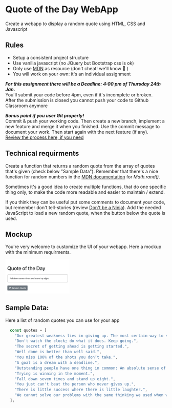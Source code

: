 # Quote of the Day WebApp

Create a webapp to display a random quote using HTML, CSS and Javascript

## Rules

- Setup a consistent project structure
- Use vanilla javascript (no JQuery but Bootstrap css is ok)
- Only use [MDN](https://developer.mozilla.org/en-US/docs/Web/JavaScript/Reference/) as resource (don't cheat! we'll know 🐷 )  
- You will work on your own: it's an individual assignment  



***For this assignment there will be a Deadline: 4:00 pm of Thursday 24th Jan.***  
You'll submit your code before 4pm, even if it's incomplete or broken.  
After the submission is closed you cannot push your code to Github Classroom anymore

***Bonus point if you user Git properly!***  
Commit & push your working code. Then create a new branch, implement a new feature and merge it when you finished. Use the commit message to document your work. Then start again with the next feature (if any).  
[Review the process here, if you need](https://git-scm.com/book/en/v2/Git-Branching-Basic-Branching-and-Merging)


## Technical requirments

Create a function that returns a random quote from the array of quotes that's given (check below "Sample Data"). Remember that there's a nice function for random numbers in the [MDN documentation](https://developer.mozilla.org/en-US/docs/Web/JavaScript/Reference/Global_Objects/Math) for *Math.rand()*.

Sometimes it's a good idea to create multiple functions, that do one specific thing only, to make the code more readable and easier to maintain / extend.

If you think they can be useful put some comments to document your code, but remember don't tell-stories (review [Don't be a Ninja](https://codepen.io/leandro_berlin/pen/GzKWwv?editors=0010)). Add the needed JavaScript to load a new random quote, when the button below the quote is used.

## Mockup

You're very welcome to customize the UI of your webapp. Here a mockup with the minimum requirments.

<img width="200" alt="mockup" src="./assets/images/mockup.png">


## Sample Data:
Here a list of random quotes you can use for your app  
```javascript
  const quotes = [
    "Our greatest weakness lies in giving up. The most certain way to succeed is always to try just one more time.",
    "Don't watch the clock; do what it does. Keep going.",
    "The secret of getting ahead is getting started.",
    "Well done is better than well said.",
    "You miss 100% of the shots you don’t take.",
    "A goal is a dream with a deadline.",
    "Outstanding people have one thing in common: An absolute sense of mission.",
    "Trying is winning in the moment.",
    "Fall down seven times and stand up eight.",
    "You just can't beat the person who never gives up.",
    "There is little success where there is little laughter.",
    "We cannot solve our problems with the same thinking we used when we created them."
  ];
  ```
